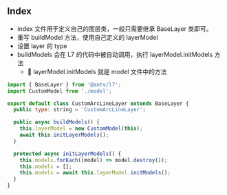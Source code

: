 ## Index

- index 文件用于定义自己的图层类，一般只需要继承 BaseLayer 类即可。
- 重写 buildModel 方法，使用自己定义的 layerModel
- 设置 layer 的 type
- buildModels 会在 L7 的代码中被自动调用，执行 layerModel.initModels 方法
  - 🌟 layerModel.initModels 就是 model 文件中的方法

```js
import { BaseLayer } from '@antv/l7';
import CustomModel from './model';

export default class CustomArcLineLayer extends BaseLayer {
  public type: string = 'CustomArcLineLayer';

  public async buildModels() {
    this.layerModel = new CustomModel(this);
    await this.initLayerModels();
  }

  protected async initLayerModels() {
    this.models.forEach((model) => model.destroy());
    this.models = [];
    this.models = await this.layerModel.initModels();
  }
}

```
